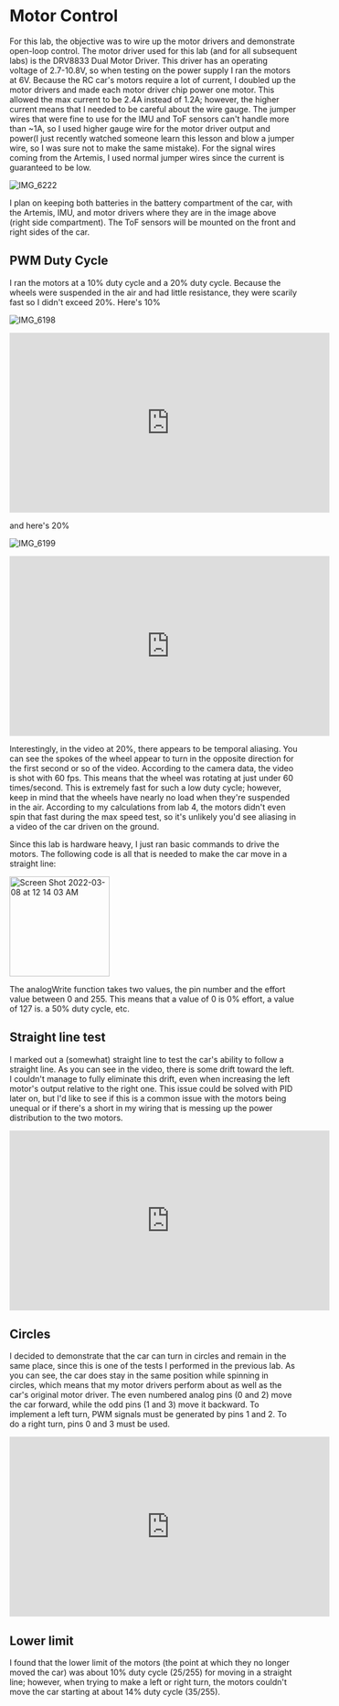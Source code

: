 # Motor Control
For this lab, the objective was to wire up the motor drivers and demonstrate open-loop control. The motor driver used for this lab (and for all subsequent labs) 
is the DRV8833 Dual Motor Driver. This driver has an operating voltage of 2.7-10.8V, so when testing on the power supply I ran the motors at 6V. 
Because the RC car's motors require a lot of current, I doubled up the motor drivers and made each motor driver chip power one motor. This allowed the max current to 
be 2.4A instead of 1.2A; however, the higher current means that I needed to be careful about the wire gauge. The jumper wires that were fine to use for the IMU and ToF
sensors can't handle more than ~1A, so I used higher gauge wire for the motor driver output and power(I just recently watched someone learn this lesson and blow a jumper wire,
so I was sure not to make the same mistake). For the signal wires coming from the Artemis, I used normal jumper wires since the current is guaranteed to be low. 

![IMG_6222](https://user-images.githubusercontent.com/71809396/157168254-4570de25-3a12-4178-8536-3954c25624fe.jpg)

I plan on keeping both batteries in the battery compartment of the car, with the Artemis, IMU, and motor drivers where they are in the image above (right side compartment). The ToF sensors will be mounted on the front and right sides of the car.

## PWM Duty Cycle
I ran the motors at a 10% duty cycle and a 20% duty cycle. Because the wheels were suspended in the air and had little resistance, they were scarily fast 
so I didn't exceed 20%. 
Here's 10%

![IMG_6198](https://user-images.githubusercontent.com/71809396/157169130-8603d4e6-f147-4a33-afb8-365f788e38b6.jpg)

<iframe width="560" height="315" src="https://youtu.be/1xWd1by1KB8" frameborder="0" allow="autoplay; encrypted-media" allowfullscreen></iframe> 

and here's 20%

![IMG_6199](https://user-images.githubusercontent.com/71809396/157169181-730d1d58-fb66-4faa-8518-cc415d1a7e8e.jpg)

<iframe width="560" height="315" src="https://youtu.be/R6NFwGVXkhc" frameborder="0" allow="autoplay; encrypted-media" allowfullscreen></iframe> 

Interestingly, in the video at 20%, there appears to be temporal aliasing. You can see the spokes of the wheel appear to turn in the opposite direction for the first second or so of the video. According to the camera data, the video is shot with 60 fps. This means that the wheel was rotating at just under 60 times/second. 
This is extremely fast for such a low duty cycle; however, keep in mind that the wheels have nearly no load when they're suspended in the air. According to my calculations from lab 4, the motors didn't even spin that fast during the max speed test, so it's unlikely you'd see aliasing in a video of the car driven on the ground.

Since this lab is hardware heavy, I just ran basic commands to drive the motors. The following code is all that is needed to make the car move in a straight line:

<img width="175" alt="Screen Shot 2022-03-08 at 12 14 03 AM" src="https://user-images.githubusercontent.com/71809396/157170836-84b65fcc-6dfa-4fe6-b55a-327a4b288b5b.png">

The analogWrite function takes two values, the pin number and the effort value between 0 and 255. This means that a value of 0 is 0% effort, a value of 127 is. a 50% duty cycle, etc. 

## Straight line test
I marked out a (somewhat) straight line to test the car's ability to follow a straight line. As you can see in the video, there is some drift toward the left. I couldn't manage to fully eliminate this drift, even when increasing the left motor's output relative to the right one. This issue could be solved with PID later on, but I'd like to see if this is a common issue with the motors being unequal or if there's a short in my wiring that is messing up the power distribution to the two motors. 

<iframe width="560" height="315" src="https://youtu.be/P3CG6HSHHvk" frameborder="0" allow="autoplay; encrypted-media" allowfullscreen></iframe> 

## Circles
I decided to demonstrate that the car can turn in circles and remain in the same place, since this is one of the tests I performed in the previous lab. As you can see, the car does stay in the same position while spinning in circles, which means that my motor drivers perform about as well as the car's original motor driver.
The even numbered analog pins (0 and 2) move the car forward, while the odd pins (1 and 3) move it backward. To implement a left turn, PWM signals must be generated by pins 1 and 2. To do a right turn, pins 0 and 3 must be used. 

<iframe width="560" height="315" src="https://youtu.be/f85yQD4egsQ" frameborder="0" allow="autoplay; encrypted-media" allowfullscreen></iframe> 

## Lower limit
I found that the lower limit of the motors (the point at which they no longer moved the car) was about 10% duty cycle (25/255) for moving in a straight line; however, when trying to make a left or right turn, the motors couldn't move the car starting at about 14% duty cycle (35/255). 


